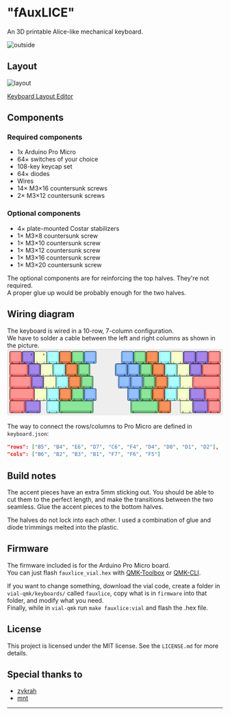 # "fAuxLICE"

An 3D printable Alice-like mechanical keyboard.

![outside](images/outside.jpg)

## Layout

![layout](images/layout.png)

[Keyboard Layout Editor](http://www.keyboard-layout-editor.com/#/gists/7f17a55de07d88c1f975089b07f053b1)

## Components

### Required components

- 1x Arduino Pro Micro
- 64× switches of your choice
- 108-key keycap set
- 64× diodes
- Wires
- 14× M3×16 countersunk screws
- 2× M3×12 countersunk screws

### Optional components

- 4× plate-mounted Costar stabilizers
- 1× M3×8 countersunk screw
- 1× M3×10 countersunk screw
- 1× M3×12 countersunk screw
- 1× M3×16 countersunk screw
- 1× M3×20 countersunk screw

The optional components are for reinforcing the top halves. They're not required.  
A proper glue up would be probably enough for the two halves.

## Wiring diagram

The keyboard is wired in a 10-row, 7-column configuration.  
We have to solder a cable between the left and right columns as shown in the picture.
![wiring](images/wiring-diagram.jpg)

The way to connect the rows/columns to Pro Micro are defined in `keyboard.json`:

```json
"rows": ["B5", "B4", "E6", "D7", "C6", "F4", "D4", "D0", "D1", "D2"],
"cols": ["B6", "B2", "B3", "B1", "F7", "F6", "F5"]
```

## Build notes

The accent pieces have an extra 5mm sticking out. You should be able to cut them to the perfect length, and make the transitions between the two seamless. Glue the accent pieces to the bottom halves.

The halves do not lock into each other. I used a combination of glue and diode trimmings melted into the plastic.

## Firmware

The firmware included is for the Arduino Pro Micro board.  
You can just flash `fauxlice_vial.hex` with [QMK-Toolbox](https://qmk.fm/toolbox) or [QMK-CLI](https://docs.qmk.fm/cli).  

If you want to change something, download the vial code, create a folder in `vial-qmk/keyboards/` called `fauxlice`, copy what is in `firmware` into that folder, and modify what you need.  
Finally, while in `vial-qmk` run `make fauxlice:vial` and flash the .hex file.

## License

This project is licensed under the MIT license. See the `LICENSE.md` for more details.

## Special thanks to

- [zykrah](https://zykrah.me/)
- [mnt](https://www.instagram.com/mnt.designs/)

---
